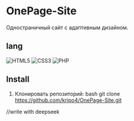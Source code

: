 # OnePage-Site

Одностраничный сайт с адаптивным дизайном.

## lang
![HTML5](https://img.shields.io/badge/-HTML5-E34F26?logo=html5&logoColor=white)
![CSS3](https://img.shields.io/badge/-CSS3-1572B6?logo=css3)
![PHP](https://img.shields.io/badge/-PHP-777BB4?logo=php&logoColor=white)

## Install
1. Клонировать репозиторий:
bash
git clone https://github.com/kripo4/OnePage-Site.git

//write with deepseek
